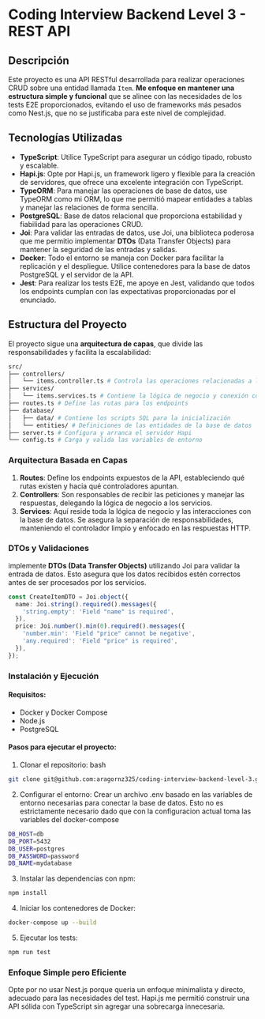 # Coding Interview Backend Level 3 - REST API

## Descripción

Este proyecto es una API RESTful desarrollada para realizar operaciones CRUD sobre una entidad llamada `Item`. **Me enfoque en mantener una estructura simple y funcional** que se alinee con las necesidades de los tests E2E proporcionados, evitando el uso de frameworks más pesados como Nest.js, que no se justificaba para este nivel de complejidad.

## Tecnologías Utilizadas

- **TypeScript**: Utilice TypeScript para asegurar un código tipado, robusto y escalable.
- **Hapi.js**: Opte por Hapi.js, un framework ligero y flexible para la creación de servidores, que ofrece una excelente integración con TypeScript.
- **TypeORM**: Para manejar las operaciones de base de datos, use TypeORM como mi ORM, lo que me permitió mapear entidades a tablas y manejar las relaciones de forma sencilla.
- **PostgreSQL**: Base de datos relacional que proporciona estabilidad y fiabilidad para las operaciones CRUD.
- **Joi**: Para validar las entradas de datos, use Joi, una biblioteca poderosa que me permitio implementar **DTOs** (Data Transfer Objects) para mantener la seguridad de las entradas y salidas.
- **Docker**: Todo el entorno se maneja con Docker para facilitar la replicación y el despliegue. Utilice contenedores para la base de datos PostgreSQL y el servidor de la API.
- **Jest**: Para realizar los tests E2E, me apoye en Jest, validando que todos los endpoints cumplan con las expectativas proporcionadas por el enunciado.

## Estructura del Proyecto

El proyecto sigue una **arquitectura de capas**, que divide las responsabilidades y facilita la escalabilidad:

```bash
src/
├── controllers/
│   └── items.controller.ts # Controla las operaciones relacionadas a los Items
├── services/
│   └── items.services.ts # Contiene la lógica de negocio y conexión con la base de datos
├── routes.ts # Define las rutas para los endpoints
├── database/
│   ├── data/ # Contiene los scripts SQL para la inicialización
│   └── entities/ # Definiciones de las entidades de la base de datos
├── server.ts # Configura y arranca el servidor Hapi
└── config.ts # Carga y valida las variables de entorno
```

### Arquitectura Basada en Capas

1. **Routes**: Define los endpoints expuestos de la API, estableciendo qué rutas existen y hacia qué controladores apuntan.
2. **Controllers**: Son responsables de recibir las peticiones y manejar las respuestas, delegando la lógica de negocio a los servicios.
3. **Services**: Aquí reside toda la lógica de negocio y las interacciones con la base de datos. Se asegura la separación de responsabilidades, manteniendo el controlador limpio y enfocado en las respuestas HTTP.

### DTOs y Validaciones

implemente **DTOs (Data Transfer Objects)** utilizando Joi para validar la entrada de datos. Esto asegura que los datos recibidos estén correctos antes de ser procesados por los servicios.

```typescript
const CreateItemDTO = Joi.object({
  name: Joi.string().required().messages({
    'string.empty': 'Field "name" is required',
  }),
  price: Joi.number().min(0).required().messages({
    'number.min': 'Field "price" cannot be negative',
    'any.required': 'Field "price" is required',
  }),
});
```


### Instalación y Ejecución

#### Requisitos:
- Docker y Docker Compose
- Node.js
- PostgreSQL

#### Pasos para ejecutar el proyecto:
1. Clonar el repositorio:
bash
```bash
git clone git@github.com:aragornz325/coding-interview-backend-level-3.git
```

2. Configurar el entorno: Crear un archivo .env basado en las variables de entorno necesarias para conectar la base de datos.
    Esto no es estrictamente necesario dado que con la configuracion actual toma las variables del docker-compose

```bash
DB_HOST=db
DB_PORT=5432
DB_USER=postgres
DB_PASSWORD=password
DB_NAME=mydatabase
```

3. Instalar las dependencias con npm:

```bash
npm install
```

4. Iniciar los contenedores de Docker:

```bash
docker-compose up --build
```

5. Ejecutar los tests:

```bash
npm run test
```

### Enfoque Simple pero Eficiente
Opte por no usar Nest.js porque queria un enfoque minimalista y directo, adecuado para las necesidades del test. Hapi.js me permitió construir una API sólida con TypeScript sin agregar una sobrecarga innecesaria.
